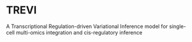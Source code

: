 # TREVI
A Transcriptional Regulation-driven Variational Inference model for single-cell multi-omics integration and cis-regulatory inference
